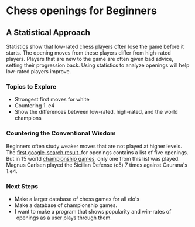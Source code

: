 # Chess openings for Beginners

## A Statistical Approach

Statistics show that low-rated chess players often lose the game before it starts. The opening moves from these players differ from high-rated players. Players that are new to the game are often given bad advice, setting their progression back. Using statistics to analyze openings will help low-rated players improve. 

### Topics to Explore

*   Strongest first moves for white
*   Countering 1\. e4
*   Show the differences between low-rated, high-rated, and the world champions

### Countering the Conventional Wisdom

Beginners often study weaker moves that are not played at higher levels. The [first google-search result  ](https://www.chess.com/article/view/the-best-chess-openings-for-beginners)for openings contains a list of five openings. But in 15 world [championship games](https://en.wikipedia.org/wiki/World_Chess_Championship_2018#Regular_games), only one from this list was played. Magnus Carlsen played the Sicilian Defense (c5) 7 times against Caurana's 1.e4. 

### Next Steps

*   Make a larger database of chess games for all elo's
*   Make a database of championship games.
*   I want to make a program that shows popularity and win-rates of  openings as a user plays through them.